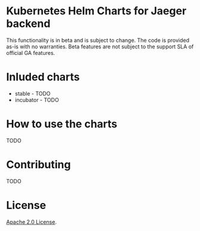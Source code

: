 # Kubernetes Helm Charts for Jaeger backend

This functionality is in beta and is subject to change. The code is provided as-is with no warranties. Beta features are not subject to the support SLA of official GA features.

# Inluded charts

* stable - TODO
* incubator - TODO

# How to use the charts

TODO

# Contributing

TODO

# License

[Apache 2.0 License](./LICENSE).
